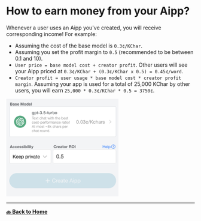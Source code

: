 # How to earn money from your Aipp?

Whenever a user uses an Aipp you've created, you will receive corresponding income! For example:

- Assuming the cost of the base model is `0.3¢/KChar`.
- Assuming you set the profit margin to `0.5` (recommended to be between 0.1 and 10).
- `User price = base model cost + creator profit`. Other users will see your Aipp priced at `0.3¢/KChar + (0.3¢/KChar x 0.5) = 0.45¢/word`.
- `Creator profit = user usage * base model cost * creator profit margin`. Assuming your app is used for a total of 25,000 KChar by other users, you will earn `25,000 * 0.3¢/KChar * 0.5 = 3750¢`.

<img src="../images/how-to-earn-money-1.png" alt="Image" width="300">

---

[**🔙 Back to Home**](../home.md)
